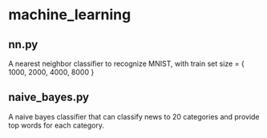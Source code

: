 # machine_learning

## nn.py

A nearest neighbor classifier to recognize MNIST, with train set size = { 1000, 2000, 4000, 8000 }

## naive_bayes.py

A naive bayes classifier that can classify news to 20 categories and provide top words for each category.
